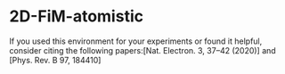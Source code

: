 # 2D-FiM-atomistic
If you used this environment for your experiments or found it helpful, consider citing the following papers:[Nat. Electron. 3, 37–42 (2020)] and [Phys. Rev. B 97, 184410]
